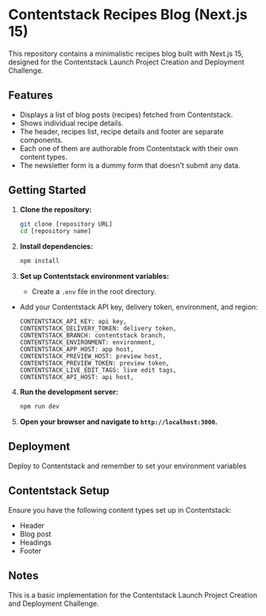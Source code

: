 # Contentstack Recipes Blog (Next.js 15)

This repository contains a minimalistic recipes blog built with Next.js 15, designed for the Contentstack Launch Project Creation and Deployment Challenge.

## Features

* Displays a list of blog posts (recipes) fetched from Contentstack.
* Shows individual recipe details.
* The header, recipes list, recipe details and footer are separate components.
* Each one of them are authorable from Contentstack with their own content types.
* The newsletter form is a dummy form that doesn't submit any data.

## Getting Started

1.  **Clone the repository:**

    ```bash
    git clone [repository URL]
    cd [repository name]
    ```

2.  **Install dependencies:**

    ```bash
    npm install
    ```

3.  **Set up Contentstack environment variables:**

    * Create a `.env` file in the root directory.
   * Add your Contentstack API key, delivery token, environment, and region:

       ```
       CONTENTSTACK_API_KEY: api key,
       CONTENTSTACK_DELIVERY_TOKEN: delivery token,
       CONTENTSTACK_BRANCH: contentstack branch,
       CONTENTSTACK_ENVIRONMENT: environment,
       CONTENTSTACK_APP_HOST: app host,
       CONTENTSTACK_PREVIEW_HOST: preview host,
       CONTENTSTACK_PREVIEW_TOKEN: preview token,
       CONTENTSTACK_LIVE_EDIT_TAGS: live edit tags,
       CONTENTSTACK_API_HOST: api host,
       ```

4.  **Run the development server:**

    ```bash
    npm run dev
    ```

5.  **Open your browser and navigate to `http://localhost:3000`.**

## Deployment

Deploy to Contentstack and remember to set your environment variables

## Contentstack Setup

Ensure you have the following content types set up in Contentstack:
* Header
* Blog post
* Headings
* Footer

## Notes

This is a basic implementation for the Contentstack Launch Project Creation and Deployment Challenge.
